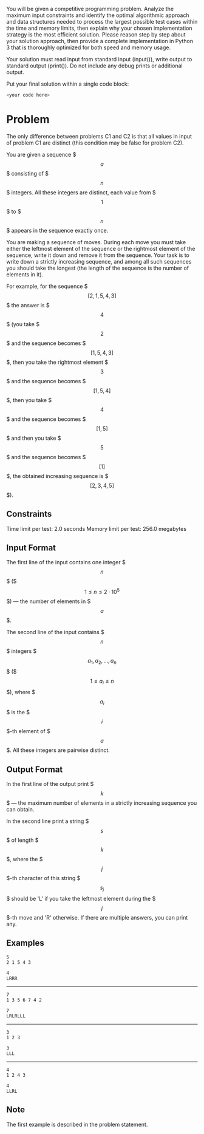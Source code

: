 You will be given a competitive programming problem.
Analyze the maximum input constraints and identify the optimal algorithmic approach and data structures needed to process the largest possible test cases within the time and memory limits, then explain why your chosen implementation strategy is the most efficient solution. Please reason step by step about your solution approach, then provide a complete implementation in Python 3 that is thoroughly optimized for both speed and memory usage.

Your solution must read input from standard input (input()), write output to standard output (print()).
Do not include any debug prints or additional output.

Put your final solution within a single code block:
```python
<your code here>
```

# Problem

The only difference between problems C1 and C2 is that all values in input of problem C1 are distinct (this condition may be false for problem C2).

You are given a sequence $$$a$$$ consisting of $$$n$$$ integers. All these integers are distinct, each value from $$$1$$$ to $$$n$$$ appears in the sequence exactly once.

You are making a sequence of moves. During each move you must take either the leftmost element of the sequence or the rightmost element of the sequence, write it down and remove it from the sequence. Your task is to write down a strictly increasing sequence, and among all such sequences you should take the longest (the length of the sequence is the number of elements in it).

For example, for the sequence $$$[2, 1, 5, 4, 3]$$$ the answer is $$$4$$$ (you take $$$2$$$ and the sequence becomes $$$[1, 5, 4, 3]$$$, then you take the rightmost element $$$3$$$ and the sequence becomes $$$[1, 5, 4]$$$, then you take $$$4$$$ and the sequence becomes $$$[1, 5]$$$ and then you take $$$5$$$ and the sequence becomes $$$[1]$$$, the obtained increasing sequence is $$$[2, 3, 4, 5]$$$).

## Constraints
Time limit per test: 2.0 seconds
Memory limit per test: 256.0 megabytes

## Input Format
The first line of the input contains one integer $$$n$$$ ($$$1 \le n \le 2 \cdot 10^5$$$) — the number of elements in $$$a$$$.

The second line of the input contains $$$n$$$ integers $$$a_1, a_2, \dots, a_n$$$ ($$$1 \le a_i \le n$$$), where $$$a_i$$$ is the $$$i$$$-th element of $$$a$$$. All these integers are pairwise distinct.

## Output Format
In the first line of the output print $$$k$$$ — the maximum number of elements in a strictly increasing sequence you can obtain.

In the second line print a string $$$s$$$ of length $$$k$$$, where the $$$j$$$-th character of this string $$$s_j$$$ should be 'L' if you take the leftmost element during the $$$j$$$-th move and 'R' otherwise. If there are multiple answers, you can print any.

## Examples
```input
5
2 1 5 4 3
```
```output
4
LRRR
```
-----
```input
7
1 3 5 6 7 4 2
```
```output
7
LRLRLLL
```
-----
```input
3
1 2 3
```
```output
3
LLL
```
-----
```input
4
1 2 4 3
```
```output
4
LLRL
```

## Note
The first example is described in the problem statement.